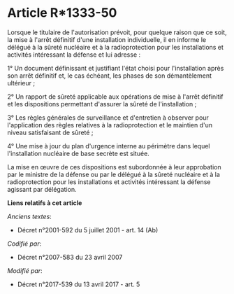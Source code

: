 # Article R*1333-50

Lorsque le titulaire de l'autorisation prévoit, pour quelque raison que ce soit, la mise à l'arrêt définitif d'une
installation individuelle, il en informe le délégué à la sûreté nucléaire et à la radioprotection pour les installations et
activités intéressant la défense et lui adresse :

1° Un document définissant et justifiant l'état choisi pour l'installation après son arrêt définitif et, le cas échéant, les
phases de son démantèlement ultérieur ;

2° Un rapport de sûreté applicable aux opérations de mise à l'arrêt définitif et les dispositions permettant d'assurer la
sûreté de l'installation ;

3° Les règles générales de surveillance et d'entretien à observer pour l'application des règles relatives à la
radioprotection et le maintien d'un niveau satisfaisant de sûreté ;

4° Une mise à jour du plan d'urgence interne au périmètre dans lequel l'installation nucléaire de base secrète est située.

La mise en œuvre de ces dispositions est subordonnée à leur approbation par le ministre de la défense ou par le délégué à la
sûreté nucléaire et à la radioprotection pour les installations et activités intéressant la défense agissant par délégation.

**Liens relatifs à cet article**

_Anciens textes_:

  - Décret n°2001-592 du 5 juillet 2001 - art. 14 (Ab)

_Codifié par_:

  - Décret n°2007-583 du 23 avril 2007

_Modifié par_:

  - Décret n°2017-539 du 13 avril 2017 - art. 5
